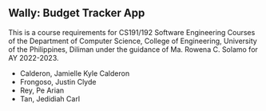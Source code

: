 ## Wally: Budget Tracker App

This is a course requirements for CS191/192 Software Engineering Courses of the Department of Computer Science, College of Engineering, University of the Philippines, Diliman under the guidance of Ma. Rowena C. Solamo for AY 2022-2023.

- Calderon, Jamielle Kyle Calderon 
- Frongoso, Justin Clyde 
- Rey, Pe Arian
- Tan, Jedidiah Carl 
